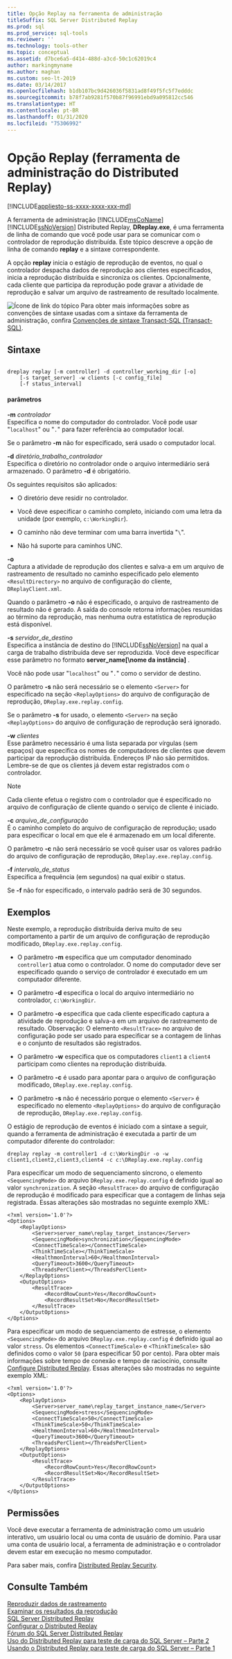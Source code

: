 ```yaml
---
title: Opção Replay na ferramenta de administração
titleSuffix: SQL Server Distributed Replay
ms.prod: sql
ms.prod_service: sql-tools
ms.reviewer: ''
ms.technology: tools-other
ms.topic: conceptual
ms.assetid: d7bce6a5-d414-488d-a3cd-50c1c62019c4
author: markingmyname
ms.author: maghan
ms.custom: seo-lt-2019
ms.date: 03/14/2017
ms.openlocfilehash: b1db107bc9d426036f5831ad8f49f5fc5f7edddc
ms.sourcegitcommit: b78f7ab9281f570b87f96991ebd9a095812cc546
ms.translationtype: HT
ms.contentlocale: pt-BR
ms.lasthandoff: 01/31/2020
ms.locfileid: "75306992"
---
```

# <a name="replay-option-distributed-replay-administration-tool"></a>Opção Replay (ferramenta de administração do Distributed Replay)

[!INCLUDE[appliesto-ss-xxxx-xxxx-xxx-md](../../includes/appliesto-ss-xxxx-xxxx-xxx-md.md)]

A ferramenta de administração [!INCLUDE[msCoName](../../includes/msconame-md.md)] [!INCLUDE[ssNoVersion](../../includes/ssnoversion-md.md)] Distributed Replay, **DReplay.exe**, é uma ferramenta de linha de comando que você pode usar para se comunicar com o controlador de reprodução distribuída. Este tópico descreve a opção de linha de comando **replay** e a sintaxe correspondente.  
  
 A opção **replay** inicia o estágio de reprodução de eventos, no qual o controlador despacha dados de reprodução aos clientes especificados, inicia a reprodução distribuída e sincroniza os clientes. Opcionalmente, cada cliente que participa da reprodução pode gravar a atividade de reprodução e salvar um arquivo de rastreamento de resultado localmente.  
  
 ![Ícone de link do tópico](../../database-engine/configure-windows/media/topic-link.gif "Ícone de link do tópico") Para obter mais informações sobre as convenções de sintaxe usadas com a sintaxe da ferramenta de administração, confira [Convenções de sintaxe Transact-SQL &#40;Transact-SQL&#41;](../../t-sql/language-elements/transact-sql-syntax-conventions-transact-sql.md).  
  
## <a name="syntax"></a>Sintaxe  
  
```  
  
dreplay replay [-m controller] -d controller_working_dir [-o]  
    [-s target_server] -w clients [-c config_file]  
    [-f status_interval]  
```  
  
#### <a name="parameters"></a>parâmetros  
 **-m** _controlador_  
 Especifica o nome do computador do controlador. Você pode usar "`localhost`" ou "`.`" para fazer referência ao computador local.  
  
 Se o parâmetro **-m** não for especificado, será usado o computador local.  
  
 **-d** _diretório_trabalho_controlador_  
 Especifica o diretório no controlador onde o arquivo intermediário será armazenado. O parâmetro **-d** é obrigatório.  
  
 Os seguintes requisitos são aplicados:  
  
-   O diretório deve residir no controlador.  
  
-   Você deve especificar o caminho completo, iniciando com uma letra da unidade (por exemplo, `c:\WorkingDir`).  
  
-   O caminho não deve terminar com uma barra invertida "`\`".  
  
-   Não há suporte para caminhos UNC.  
  
 **-o**  
 Captura a atividade de reprodução dos clientes e salva-a em um arquivo de rastreamento de resultado no caminho especificado pelo elemento `<ResultDirectory>` no arquivo de configuração do cliente, `DReplayClient.xml`.  
  
 Quando o parâmetro **-o** não é especificado, o arquivo de rastreamento de resultado não é gerado. A saída do console retorna informações resumidas ao término da reprodução, mas nenhuma outra estatística de reprodução está disponível.  
  
 **-s** _servidor_de_destino_  
 Especifica a instância de destino do [!INCLUDE[ssNoVersion](../../includes/ssnoversion-md.md)] na qual a carga de trabalho distribuída deve ser reproduzida. Você deve especificar esse parâmetro no formato **server_name[\nome da instância]** .  
  
 Você não pode usar "`localhost`" ou "`.`" como o servidor de destino.  
  
 O parâmetro **-s** não será necessário se o elemento `<Server>` for especificado na seção `<ReplayOptions>` do arquivo de configuração de reprodução, `DReplay.exe.replay.config`.  
  
 Se o parâmetro **-s** for usado, o elemento `<Server>` na seção `<ReplayOptions>` do arquivo de configuração de reprodução será ignorado.  
  
 **-w** _clientes_  
 Esse parâmetro necessário é uma lista separada por vírgulas (sem espaços) que especifica os nomes de computadores de clientes que devem participar da reprodução distribuída. Endereços IP não são permitidos. Lembre-se de que os clientes já devem estar registrados com o controlador.  
  
> [!NOTE]  
>  Cada cliente efetua o registro com o controlador que é especificado no arquivo de configuração de cliente quando o serviço de cliente é iniciado.  
  
 **-c** _arquivo_de_configuração_  
 É o caminho completo do arquivo de configuração de reprodução; usado para especificar o local em que ele é armazenado em um local diferente.  
  
 O parâmetro **-c** não será necessário se você quiser usar os valores padrão do arquivo de configuração de reprodução, `DReplay.exe.replay.config`.  
  
 **-f** _intervalo_de_status_  
 Especifica a frequência (em segundos) na qual exibir o status.  
  
 Se **-f** não for especificado, o intervalo padrão será de 30 segundos.  
  
## <a name="examples"></a>Exemplos  
 Neste exemplo, a reprodução distribuída deriva muito de seu comportamento a partir de um arquivo de configuração de reprodução modificado, `DReplay.exe.replay.config`.  
  
-   O parâmetro **-m** especifica que um computador denominado `controller1` atua como o controlador. O nome do computador deve ser especificado quando o serviço de controlador é executado em um computador diferente.  
  
-   O parâmetro **-d** especifica o local do arquivo intermediário no controlador, `c:\WorkingDir`.  
  
-   O parâmetro **-o** especifica que cada cliente especificado captura a atividade de reprodução e salva-a em um arquivo de rastreamento de resultado. Observação: O elemento `<ResultTrace>` no arquivo de configuração pode ser usado para especificar se a contagem de linhas e o conjunto de resultados são registrados.  
  
-   O parâmetro **-w** especifica que os computadores `client1` a `client4` participam como clientes na reprodução distribuída.  
  
-   O parâmetro **-c** é usado para apontar para o arquivo de configuração modificado, `DReplay.exe.replay.config`.  
  
-   O parâmetro **-s** não é necessário porque o elemento `<Server>` é especificado no elemento `<ReplayOptions>` do arquivo de configuração de reprodução, `DReplay.exe.replay.config`.  
  
 O estágio de reprodução de eventos é iniciado com a sintaxe a seguir, quando a ferramenta de administração é executada a partir de um computador diferente do controlador:  
  
```  
dreplay replay -m controller1 -d c:\WorkingDir -o -w client1,client2,client3,client4 -c c:\DReplay.exe.replay.config  
```  
  
 Para especificar um modo de sequenciamento síncrono, o elemento `<SequencingMode>` do arquivo `DReplay.exe.replay.config` é definido igual ao valor `synchronization`. A seção `<ResultTrace>` do arquivo de configuração de reprodução é modificado para especificar que a contagem de linhas seja registrada. Essas alterações são mostradas no seguinte exemplo XML:  
  
```  
<?xml version='1.0'?>  
<Options>  
    <ReplayOptions>  
        <Server>server_name\replay_target_instance</Server>  
        <SequencingMode>synchronization</SequencingMode>  
        <ConnectTimeScale></ConnectTimeScale>  
        <ThinkTimeScale></ThinkTimeScale>  
        <HealthmonInterval>60</HealthmonInterval>  
        <QueryTimeout>3600</QueryTimeout>  
        <ThreadsPerClient></ThreadsPerClient>  
    </ReplayOptions>  
    <OutputOptions>  
        <ResultTrace>  
            <RecordRowCount>Yes</RecordRowCount>  
            <RecordResultSet>No</RecordResultSet>  
        </ResultTrace>  
    </OutputOptions>  
</Options>  
```  
  
 Para especificar um modo de sequenciamento de estresse, o elemento `<SequencingMode>` do arquivo `DReplay.exe.replay.config` é definido igual ao valor `stress`. Os elementos `<ConnectTimeScale>` e `<ThinkTimeScale>` são definidos como o valor `50` (para especificar 50 por cento). Para obter mais informações sobre tempo de conexão e tempo de raciocínio, consulte [Configure Distributed Replay](../../tools/distributed-replay/configure-distributed-replay.md). Essas alterações são mostradas no seguinte exemplo XML:  
  
```  
<?xml version='1.0'?>  
<Options>  
    <ReplayOptions>  
        <Server>server_name\replay_target_instance_name</Server>  
        <SequencingMode>stress</SequencingMode>  
        <ConnectTimeScale>50</ConnectTimeScale>  
        <ThinkTimeScale>50</ThinkTimeScale>  
        <HealthmonInterval>60</HealthmonInterval>  
        <QueryTimeout>3600</QueryTimeout>  
        <ThreadsPerClient></ThreadsPerClient>  
    </ReplayOptions>  
    <OutputOptions>  
        <ResultTrace>  
            <RecordRowCount>Yes</RecordRowCount>  
            <RecordResultSet>No</RecordResultSet>  
        </ResultTrace>  
    </OutputOptions>  
</Options>  
```  
  
## <a name="permissions"></a>Permissões  
 Você deve executar a ferramenta de administração como um usuário interativo, um usuário local ou uma conta de usuário de domínio. Para usar uma conta de usuário local, a ferramenta de administração e o controlador devem estar em execução no mesmo computador.  
  
 Para saber mais, confira [Distributed Replay Security](../../tools/distributed-replay/distributed-replay-security.md).  
  
## <a name="see-also"></a>Consulte Também  
 [Reproduzir dados de rastreamento](../../tools/distributed-replay/replay-trace-data.md)   
 [Examinar os resultados da reprodução](../../tools/distributed-replay/review-the-replay-results.md)   
 [SQL Server Distributed Replay](../../tools/distributed-replay/sql-server-distributed-replay.md)   
 [Configurar o Distributed Replay](../../tools/distributed-replay/configure-distributed-replay.md)   
 [Fórum do SQL Server Distributed Replay](https://social.technet.microsoft.com/Forums/sl/sqldru/)   
 [Uso do Distributed Replay para teste de carga do SQL Server – Parte 2](https://blogs.msdn.com/b/mspfe/archive/2012/11/14/using-distributed-replay-to-load-test-your-sql-server-part-2.aspx)   
 [Usando o Distributed Replay para teste de carga do SQL Server – Parte 1](https://blogs.msdn.com/b/mspfe/archive/2012/11/08/using-distributed-replay-to-load-test-your-sql-server-part-1.aspx)  
  
  
